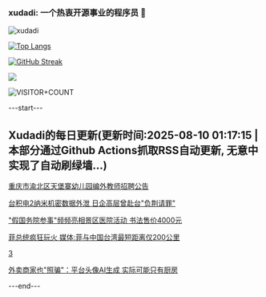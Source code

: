 ### xudadi: 一个热衷开源事业的程序员 👋

![xudadi](https://github-readme-stats-git-masterorgs-github-readme-stats-team.vercel.app/api?username=xudadi)

[![Top Langs](https://github-readme-stats.vercel.app/api/top-langs/?username=xudadi)](https://github.com/anuraghazra/github-readme-stats)

[![GitHub Streak](https://streak-stats.demolab.com?user=xudadi&locale=zh_Hans)](https://git.io/streak-stats)

![](https://raw.githubusercontent.com/xudadi/xudadi/main/assets/github-contribution-grid-snake.svg)

![VISITOR+COUNT](https://komarev.com/ghpvc/?username=xudadi&label=VISITOR+COUNT)


---start---

## Xudadi的每日更新(更新时间:2025-08-10 01:17:15 | 本部分通过Github Actions抓取RSS自动更新, 无意中实现了自动刷绿墙...)

[重庆市渝北区天堡寨幼儿园编外教师招聘公告](https://www.gongkaoleida.com/article/2558172)

[台积电2纳米机密数据外泄 日企高层曾赴台"负荆请罪"](https://m.163.com/news/article/K6HJLAD10514BQ68.html)

["假国务院参事"频频亮相景区医院活动 书法售价4000元](https://m.163.com/news/article/K6H6T8D9053469LG.html)

[菲总统疯狂玩火 媒体:菲与中国台湾最短距离仅200公里](https://m.163.com/news/article/K6GU759U05345ARG.html)

[3](https://m.163.com/touch/news/sub/domestic)

[外卖商家也"照骗"：平台头像AI生成 实际可能只有厨房](https://m.163.com/news/article/K6FCT0EE0514R9P4.html)

---end---
